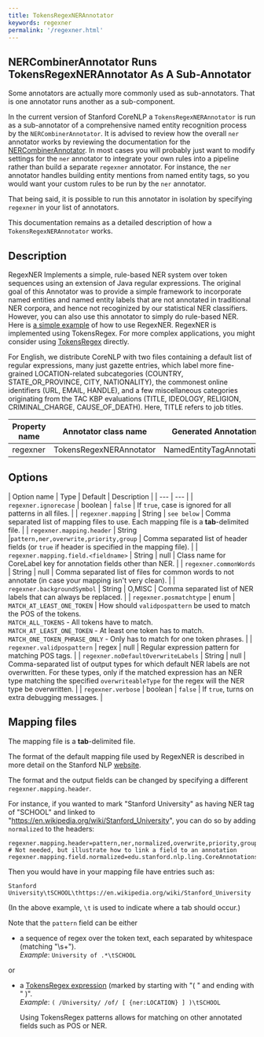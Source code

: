 ```yaml
---
title: TokensRegexNERAnnotator 
keywords: regexner
permalink: '/regexner.html'
---
```


## NERCombinerAnnotator Runs TokensRegexNERAnnotator As A Sub-Annotator

Some annotators are actually more commonly used as sub-annotators.  That is one annotator runs another as a sub-component.

In the current version of Stanford CoreNLP a `TokensRegexNERAnnotator` is run as a sub-annotator of a comprehensive named entity
recognition process by the `NERCombinerAnnotator`.  It is advised to review how the overall `ner` annotator works by reviewing
the documentation for the [NERCombinerAnnotator](https://stanfordnlp.github.io/CoreNLP/ner.html).  In most cases you will probably
just want to modify settings for the `ner` annotator to integrate your own rules into a pipeline rather than build a separate
`regexner` annotator.  For instance, the `ner` annotator handles building entity mentions from named entity tags, so you would
want your custom rules to be run by the `ner` annotator.

That being said, it is possible to run this annotator in isolation by specifying `regexner` in your list of annotators.

This documentation remains as a detailed description of how a `TokensRegexNERAnnotator` works.

## Description

RegexNER Implements a simple, rule-based NER system over token sequences using an extension of Java regular expressions. The original goal of this Annotator was to provide a simple framework to incorporate named entities and named entity labels that are not annotated in traditional NER corpora, and hence not recoginized by our statistical NER classifiers. However, you can also use this annotator to simply do rule-based NER. Here is [a simple example](http://nlp.stanford.edu/software/regexner/) of how to use RegexNER. RegexNER is implemented using TokensRegex. For more complex applications, you might consider using [TokensRegex](http://nlp.stanford.edu/software/tokensregex.html) directly.

For English, we distribute CoreNLP with two files containing a default list of regular expressions, many just gazette entries, which label more fine-grained LOCATION-related subcategories (COUNTRY, STATE\_OR\_PROVINCE, CITY, NATIONALITY), the commonest online identifiers (URL, EMAIL, HANDLE), and a few miscellaneous categories originating from the TAC KBP evaluations (TITLE, IDEOLOGY, RELIGION, CRIMINAL\_CHARGE, CAUSE\_OF\_DEATH). Here, TITLE refers to job titles.


| Property name | Annotator class name | Generated Annotation |
| --- | --- | --- |
| regexner | TokensRegexNERAnnotator | NamedEntityTagAnnotation |

## Options

| Option name | Type | Default | Description |
| --- | --- |
| `regexner.ignorecase` | boolean | `false` |  If `true`, case is ignored for all patterns in all files. |
| `regexner.mapping` | String | `see below` | Comma separated list of mapping files to use.  Each mapping file is a <b>tab</b>-delimited file. |
| `regexner.mapping.header` | String |`pattern,ner,overwrite,priority,group` | Comma separated list of header fields (or `true` if header is specified in the mapping file). |
| `regexner.mapping.field.<fieldname>` | String | null | Class name for CoreLabel key for annotation fields other than NER. |
| `regexner.commonWords` | String | null | Comma separated list of files for common words to not annotate (in case your mapping isn't very clean).  |
| `regexner.backgroundSymbol` | String | O,MISC | Comma separated list of NER labels that can always be replaced. |
| `regexner.posmatchtype` | enum | `MATCH_AT_LEAST_ONE_TOKEN` | How should `validpospattern` be used to match the POS of the tokens. <br/>`MATCH_ALL_TOKENS` - All tokens have to match. <br/> `MATCH_AT_LEAST_ONE_TOKEN` - At least one token has to match.<br/> `MATCH_ONE_TOKEN_PHRASE_ONLY` - Only has to match for one token phrases. |
| `regexner.validpospattern` | regex | null | Regular expression pattern for matching POS tags. |
| `regexner.noDefaultOverwriteLabels` | String | null | Comma-separated list of output types for which default NER labels are not overwritten. For  these types, only if the matched expression has an NER type matching the specified `overwriteableType` for the regex will the NER type be overwritten. |
| `regexner.verbose` | boolean | `false` | If `true`, turns on extra debugging messages. |

## Mapping files

The mapping file is a **tab**-delimited file.

The format of the default mapping file used by RegexNER is described in more detail on the Stanford NLP [website](http://nlp.stanford.edu/software/regexner/).

The format and the output fields can be changed by specifying a different `regexner.mapping.header`.

For instance, if you wanted to mark "Stanford University" as having NER tag of "SCHOOL" and linked to "https://en.wikipedia.org/wiki/Stanford_University",
you can do so by adding `normalized` to the headers:

    regexner.mapping.header=pattern,ner,normalized,overwrite,priority,group
    # Not needed, but illustrate how to link a field to an annotation
    regexner.mapping.field.normalized=edu.stanford.nlp.ling.CoreAnnotations$NormalizedNamedEntityTagAnnotation

Then you would have in your mapping file have entries such as:

    Stanford University\tSCHOOL\thttps://en.wikipedia.org/wiki/Stanford_University
      
(In the above example, `\t` is used to indicate where a tab should occur.)
 
Note that the `pattern` field can be either

* a sequence of regex over the token text, each separated by whitespace (matching "\s+").
  <br/><em>Example</em>: `University of .*\tSCHOOL`

or

* a [TokensRegex expression](http://nlp.stanford.edu/software/tokensregex.html#TokensRegexPatterns) (marked by starting with "( " and ending with " )".
   <br/><em>Example</em>: `( /University/ /of/ [ {ner:LOCATION} ] )\tSCHOOL`
  
  Using TokensRegex patterns allows for matching on other annotated fields such as POS or NER.


